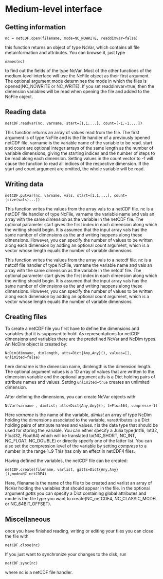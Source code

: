 # Medium-level interface

## Getting information

    nc = netCDF.open(filename, mode=NC_NOWRITE, readdimvar=false)

this function returns an object of type NcVar, which contains all file metainformation and attributes. You can browse it, just type

    names(nc)

to find out the fields of the type NcVar. Most of the other functions of the medium-level interface will use the NcFile object as their first argument. The optional argument mode determines the mode in which the files is opened(NC_NOWRITE or NC_WRITE). If you set readdimvar=true, then the dimension variables will be read when opening the file and added to the NcFIle object.

## Reading data

    netCDF.readvar(nc, varname, start=[1,1,...], count=[-1,-1,...])

This function returns an array of values read from the file. The first argument is of type NcFile and is the file handler of a previously opened netCDF file. varname is the variable name of the variable to be read. start and count are optional integer arrays of the same length as the number of variable dimensions, giving the starting indices and the number of steps to be read along each dimension. Setting values in the count vector to -1 will cause the function to read all indices of the respective dimension. If the start and count argument are omitted, the whole variable will be read.

## Writing data

    netCDF.putvar(nc, varname, vals, start=[1,1,...], count=[size(vals)...])

This function writes the values from the array vals to a netCDF file. nc is a netCDF file handler of type NcFile, varname the variable name and vals an array with the same dimension as the variable in the netCDF file. The optional parameter start gives the first index in each dimension along which the writing should begin. It is assumed that the input array vals has the same number of dimensions as the and writing happens along these dimensions. However, you can specify the number of values to be written along each dimension by adding an optional count argument, which is a vector whose length equals the number of variable dimensions.

This function writes the values from the array vals to a netcdf file. nc is a netcdf file handler of type NcFile, varname the variable name and vals an array with the same dimension as the variable in the netcdf file. The optional parameter start gives the first index in each dimension along which the writing should begin. It is assumed that the input array vals has the same number of dimensions as the and writing happens along these dimensions. However, you can specify the number of values to be written along each dimension by adding an optional count argument, which is a vector whose length equals the number of variable dimensions.


## Creating files

To create a netCDF file you first have to define the dimensions and variables that it is supposed to hold. As representations for netCDF dimensions and variables there are the predefined NcVar and NcDim types. An NcDim object is created by:

    NcDim(dimname, dimlength, atts=Dict{Any,Any}(), values=[], unlimited=false)

here dimname is the dimension name, dimlength is the dimension length. The optional argument values is a 1D array of values that are written to the dimension variable and the optional argument atts is a Dict holding pairs of attribute names and values. Setting `unlimited=true` creates an unlimited dimension.

After defining the dimensions, you can create NcVar objects with

    NcVar(varname , dimlist; atts=Dict{Any,Any}(), t=Float64, compress=-1)

Here *varname* is the name of the variable, *dimlist* an array of type NcDim holding the dimensions associated to the variable, varattributes is a Dict holding pairs of attribute names and values. *t* is the data type that should be used for storing the variable.  You can either specify a Julia type(Int16, Int32, Float32, Float64) which will be translated to(NC_SHORT, NC_INT, NC_FLOAT, NC_DOUBLE) or directly specify one of the latter list. You can also set the compression level of the variable by setting *compress* to a number in the range 1..9 This has only an effect in netCDF4 files.


Having defined the variables, the netCDF file can be created:

    netCDF.create(filename, varlist, gatts=Dict{Any,Any}(),mode=NC_netCDF4)

Here, filename is the name of the file to be created and varlist an array of NcVar holding the variables that should appear in the file. In the optional argument *gatts* you can specify a Dict containing global attributes and mode is the file type you want to create(NC_netCDF4, NC_CLASSIC_MODEL or NC_64BIT_OFFSET).

## Miscellaneous

once you have finished reading, writing or editing your files you can close the file with

    netCDF.close(nc)

If you just want to synchronize your changes to the disk, run

    netCDF.sync(nc)

where nc is a netCDF file handler.
